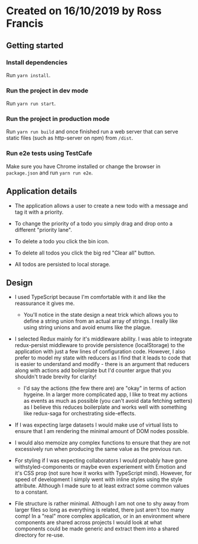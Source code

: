 # Created on 16/10/2019 by Ross Francis

## Getting started

### Install dependencies

Run `yarn install`.

### Run the project in dev mode

Run `yarn run start`.

### Run the project in production mode

Run `yarn run build` and once finished run a web server that can serve static files (such as http-server on npm) from `/dist`.

### Run e2e tests using TestCafe

Make sure you have Chrome installed or change the browser in `package.json` and run `yarn run e2e`.

## Application details

- The application allows a user to create a new todo with a message and tag it with a priority.

- To change the priority of a todo you simply drag and drop onto a different "priority lane".

- To delete a todo you click the bin icon.

- To delete all todos you click the big red "Clear all" button.

- All todos are persisted to local storage.

## Design

- I used TypeScript because I'm comfortable with it and like the reassurance it gives me.

  - You'll notice in the state design a neat trick which allows you to define a string union from an actual array of strings. I really like using string unions and avoid enums like the plague.

* I selected Redux mainly for it's middleware ability. I was able to integrate redux-persist middleware to provide persistence (localStorage) to the application with just a few lines of configuration code. However, I also prefer to model my state with reducers as I find that it leads to  code that is easier to understand and modify - there is an argument that reducers along with actions add boilerplate but I'd counter argue that you shouldn't trade brevity for clarity!

  - I'd say the actions (the few there are) are "okay" in terms of action hygeine. In a larger more complicated app, I like to treat my actions as events as much as possible (you can't avoid data fetching setters) as I believe this reduces boilerplate and works well with something like redux-saga for orchestrating side-effects.

* If I was expecting large datasets I would make use of virtual lists to ensure that I am rendering the minimal amount of DOM nodes possible.

* I would also memoize any complex functions to ensure that they are not excessively run when producing the same value as the previous run. 

* For styling if I was expecting collaborators I would probably have gone withstyled-components or maybe even experiement with Emotion and it's CSS prop (not sure how it works with TypeScript mind). However, for speed of development I simply went with inline styles using the style attribute. Although I made sure to at least extract some common values to a constant.

* File structure is rather minimal. Although I am not one to shy away from larger files so long as everything is related, there just aren't too many comp! In a "real" more complex application, or in an environment where components are shared across projects I would look at what components could be made generic and extract them into a shared directory for re-use.
